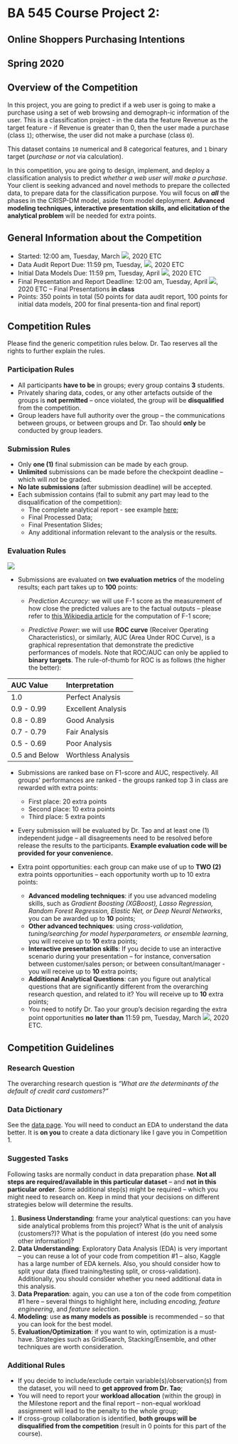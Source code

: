<!--Starter files for Competition #2-->
# BA 545 Course Project 2: 
## Online Shoppers Purchasing Intentions
## Spring 2020

## Overview of the Competition

In this project, you are going to predict if a web user is going to make a purchase using a set of web browsing and demograph-ic information of the user. This is a classification project - in the data the feature Revenue as the target feature - if Revenue is greater than 0, then the user made a purchase (class `1`); otherwise, the user did not make a purchase (class `0`).

This dataset contains `10` numerical and 8 categorical features, and `1` binary target (_purchase or not_ via calculation).

In this competition, you are going to design, implement, and deploy a classification analysis to predict _whether a web user will make a purchase_. Your client is seeking advanced and novel methods to prepare the collected data, to prepare data for the classification purpose. You will focus on ___all___ the phases in the CRISP-DM model, aside from model deployment. __Advanced modeling techniques, interactive presentation skills, and elicitation of the analytical problem__ will be needed for extra points.


## General Information about the Competition
- Started: 12:00 am, Tuesday, March <img src="https://render.githubusercontent.com/render/math?math=3^{rd}">, 2020 ETC
- Data Audit Report Due: 11:59 pm, Tuesday, <img src="https://render.githubusercontent.com/render/math?math=31^{st}">, 2020 ETC
-	Initial Data Models Due: 11:59 pm, Tuesday, April <img src="https://render.githubusercontent.com/render/math?math=14^{th}">, 2020 ETC
-	Final Presentation and Report Deadline: 12:00 am, Tuesday, April <img src="https://render.githubusercontent.com/render/math?math=28^{th}">, 2020 ETC – Final Presentations __in class__
-	Points: 350 points in total (50 points for data audit report, 100 points for initial data models, 200 for final presenta-tion and final report)


## Competition Rules
Please find the generic competition rules below. Dr. Tao reserves all the rights to further explain the rules.

### Participation Rules
- All participants __have to be__ in groups; every group contains __3__ students.
- Privately sharing data, codes, or any other artefacts outside of the groups is __not permitted__ – once violated, the group
will be __disqualified__ from the competition.
- Group leaders have full authority over the group – the communications between groups, or between groups and Dr.
Tao should __only__ be conducted by group leaders.

### Submission Rules
- Only __one (1)__ final submission can be made by each group.
- __Unlimited__ submissions can be made before the checkpoint deadline – which will _not_ be graded.
- __No late submissions__ (after submission deadline) will be accepted.
- Each submission contains (fail to submit any part may lead to the disqualification of the competition):
  - The complete analytical report - see example [here](https://github.com/DrJieTao/IS540-Project-2/blob/master/Decision%20Tree%2C%20Random%20Forest%20%26%20SVM.ipynb);
  - Final Processed Data; 
  - Final Presentation Slides;
  - Any additional information relevant to the analysis or the results.
 
### Evaluation Rules
<img src="https://render.githubusercontent.com/render/math?math=precision = \frac{true positive}{true positive %2B false negative}">

- Submissions are evaluated on __two evaluation metrics__ of the modeling results; each part takes up to __100__ points:
  - _Prediction Accuracy_: we will use F-1 score as the measurement of how close the predicted values are to the factual outputs – please refer to [this Wikipedia article](https://en.wikipedia.org/wiki/Precision_and_recall) for the computation of F-1 score;

  - _Predictive Power_: we will use __ROC curve__ (Receiver Operating Characteristics), or similarly, AUC (Area Under ROC Curve), is a graphical representation that demonstrate the predictive performances of models. Note that ROC/AUC can only be applied to __binary targets__. The rule-of-thumb for ROC is as follows (the higher the better):
  
 | AUC Value | Interpretation |
:--- | :---
| 1.0 | Perfect Analysis |
| 0.9 - 0.99 | Excellent Analysis |
| 0.8 - 0.89 | Good Analysis |
| 0.7 - 0.79 | Fair Analysis |
| 0.5 - 0.69 | Poor Analysis |
| 0.5 and Below | Worthless Analysis |

- Submissions are ranked base on F1-score and AUC, respectively. All groups' performances are ranked - the groups ranked top 3 in class are rewarded with extra points: 

  + First place: 20 extra points
  + Second place: 10 extra points
  + Third place: 5 extra points

- Every submission will be evaluated by Dr. Tao and at least one (1) independent judge – all disagreements need to be resolved before release the results to the participants. __Example evaluation code will be provided for your convenience.__

- Extra point opportunities: each group can make use of up to __TWO (2)__ extra points opportunities – each opportunity worth up to 10 extra points:
  + __Advanced modeling techniques__: if you use advanced modeling skills, such as _Gradient Boosting (XGBoost), Lasso Regression, Random Forest Regression, Elastic Net, or Deep Neural Networks_, you can be awarded up to __10__ points;
  + __Other advanced techniques__: using _cross-validation, tuning/searching for model hyperparameters, or ensemble learning_, you will receive up to __10__ extra points;
  + __Interactive presentation skills__: If you decide to use an interactive scenario during your presentation – for instance, conversation between customer/sales person; or between consultant/manager - you will receive up to __10__ extra points;
  + __Additional Analytical Questions__: can you figure out analytical questions that are significantly different from the overarching research question, and related to it? You will receive up to __10__ extra points;
  + You need to notify Dr. Tao your group’s decision regarding the extra point opportunities __no later than__ 11:59 pm, Tuesday, March <img src="https://render.githubusercontent.com/render/math?math=24^{th}">, 2020 ETC. 

  
## Competition Guidelines

### Research Question
The overarching research question is _“What are the determinants of the default of credit card customers?”_ 

### Data Dictionary
See the [data page](https://archive.ics.uci.edu/ml/machine-learning-databases/00468/online_shoppers_intention.csv). You will need to conduct an EDA to understand the data better. It is __on you__ to create a data dictionary like I gave you in Competition 1.

### Suggested Tasks
Following tasks are normally conduct in data preparation phase. __Not all steps are required/available in this particular dataset__ – and __not in this particular order__. Some additional step(s) might be required – which you might need to research on. Keep in mind that your decisions on different strategies below will determine the results.

1.	__Business Understanding__: frame your analytical questions: can you have side analytical problems from this project? What is the unit of analysis (customers?)? What is the population of interest (do you need some other information)? 
2.	__Data Understanding__: Exploratory Data Analysis (EDA) is very important – you can reuse a lot of your code from competition #1 – also, Kaggle has a large number of EDA kernels. Also, you should consider how to split your data (fixed training/testing split, or cross-validation). Additionally, you should consider whether you need additional data in this analysis.
3.	__Data Preparation__: again, you can use a ton of the code from competition #1 here – several things to highlight here, including _encoding, feature engineering_, and _feature selection_. 
4.	__Modeling__: use __as many models as possible__ is recommended – so that you can look for the best model.
5.	__Evaluation/Optimization__: if you want to win, optimization is a must-have. Strategies such as GridSearch, Stacking/Ensemble, and other techniques are worth consideration.


### Additional Rules
- If you decide to include/exclude certain variable(s)/observation(s) from the dataset, you will need to __get approved from Dr. Tao__;
- You will need to report your __workload allocation__ (within the group) in the Milestone report and the final report – non-equal workload assignment will lead to the penalty to the whole group;
- If cross-group collaboration is identified, __both groups will be disqualified from the competition__ (result in 0 points for this part of the course).


